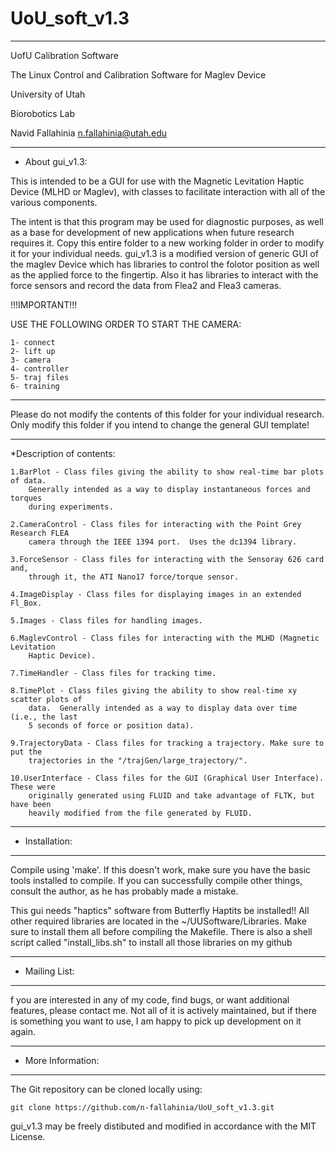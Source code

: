 # UoU_soft_v1.3
********************************************************************************
UofU Calibration Software
  
The Linux Control and Calibration Software for Maglev Device
  
University of Utah
  
Biorobotics Lab
	
Navid Fallahinia <n.fallahinia@utah.edu>
********************************************************************************
* About gui_v1.3:

This is intended to be a GUI for use with the Magnetic Levitation Haptic
Device (MLHD or Maglev), with classes to facilitate interaction with all of the
various components.

The intent is that this program may be used for diagnostic purposes, as well as
a base for development of new applications when future research requires it.
Copy this entire folder to a new working folder in order to modify it for your
individual needs. gui_v1.3 is a modified version of generic GUI of the maglev Device 
which has libraries to control the folotor position as well as the applied force to 
the fingertip. Also it has libraries to interact with the force sensors and record the
data from Flea2 and Flea3 cameras.

!!!IMPORTANT!!!

USE THE FOLLOWING ORDER TO START THE CAMERA:

	1- connect
	2- lift up
	3- camera
	4- controller
	5- traj files
	6- training

********************************************************************************
Please do not modify the contents of this folder for your individual research.
Only modify this folder if you intend to change the general GUI template!
********************************************************************************

*Description of contents:

	1.BarPlot - Class files giving the ability to show real-time bar plots of data.
    	Generally intended as a way to display instantaneous forces and torques
    	during experiments.

	2.CameraControl - Class files for interacting with the Point Grey Research FLEA
	    camera through the IEEE 1394 port.  Uses the dc1394 library.

	3.ForceSensor - Class files for interacting with the Sensoray 626 card and,
	    through it, the ATI Nano17 force/torque sensor.

	4.ImageDisplay - Class files for displaying images in an extended Fl_Box.

	5.Images - Class files for handling images.

	6.MaglevControl - Class files for interacting with the MLHD (Magnetic Levitation
	    Haptic Device).

	7.TimeHandler - Class files for tracking time.

	8.TimePlot - Class files giving the ability to show real-time xy scatter plots of
	    data.  Generally intended as a way to display data over time (i.e., the last
	    5 seconds of force or position data).

	9.TrajectoryData - Class files for tracking a trajectory. Make sure to put the 
		trajectories in the "/trajGen/large_trajectory/".

	10.UserInterface - Class files for the GUI (Graphical User Interface).  These were
	    originally generated using FLUID and take advantage of FLTK, but have been
	    heavily modified from the file generated by FLUID.

********************************************************************************
* Installation:
********************************************************************************

Compile using 'make'.  If this doesn't work, make sure you have the
basic tools installed to compile. If you can successfully compile
other things, consult the author, as he has probably made a mistake. 

This gui needs "haptics" software from Butterfly Haptits be installed!!
All other required libraries are located in the ~/UUSoftware/Libraries.
Make sure to install them all before compiling the Makefile. There is also 
a shell script called "install_libs.sh" to install all those libraries on my github 

********************************************************************************
* Mailing List:
********************************************************************************
f you are interested in any of my code, find bugs, or want additional features, 
please contact me. Not all of it is actively maintained, but if there is something 
you want to use, I am happy to pick up development on it again.

********************************************************************************
* More Information:
********************************************************************************
The Git repository can be cloned locally using:
	
	git clone https://github.com/n-fallahinia/UoU_soft_v1.3.git

gui_v1.3 may be freely distibuted and modified in accordance with
the MIT License.
